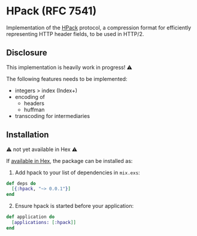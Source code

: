 # HPack (RFC 7541)

Implementation of the [HPack](https://http2.github.io/http2-spec/compression.html) protocol, a compression format for efficiently representing HTTP header fields, to be used in HTTP/2.

## Disclosure

This implementation is heavily work in progress! :warning:

The following features needs to be implemented:
- integers > index (Index+)
- encoding of
  - headers
  - huffman
- transcoding for intermediaries

## Installation

:warning: not yet available in Hex :warning:

If [available in Hex](https://hex.pm/docs/publish), the package can be installed as:

1. Add hpack to your list of dependencies in `mix.exs`:

  ```elixir
  def deps do
    [{:hpack, "~> 0.0.1"}]
  end
  ```

2. Ensure hpack is started before your application:

  ```elixir
  def application do
    [applications: [:hpack]]
  end
  ```
